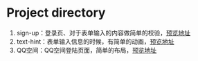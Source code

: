 # Project directory
1. sign-up：登录页、对于表单输入的内容做简单的校验，[预览地址](https://adawu-happy.github.io/html-design/sign-up.html)
2. text-hint：表单输入信息的时候，有简单的动画，[预览地址](https://adawu-happy.github.io/html-design/text-hint.html)
3. QQ空间：QQ空间登陆页面，简单的布局，[预览地址](https://adawu-happy.github.io/html-design/QQ%E7%A9%BA%E9%97%B4/index.html)